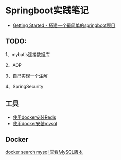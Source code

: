 # Springboot实践笔记



- [ Getting Started - 搭建一个最简单的springboot项目](./docs/01.md)

  

## TODO:

1、mybatis连接数据库

2、AOP

3、自己实现一个注解





4、SpringSecurity



## 工具

- [使用docker安装Redis](./docs/redis01.md)
- [使用docker安装mysql](./docs/mysql01)



## Docker

[docker search mysql 查看MySQL版本](./docs/docker01.md)